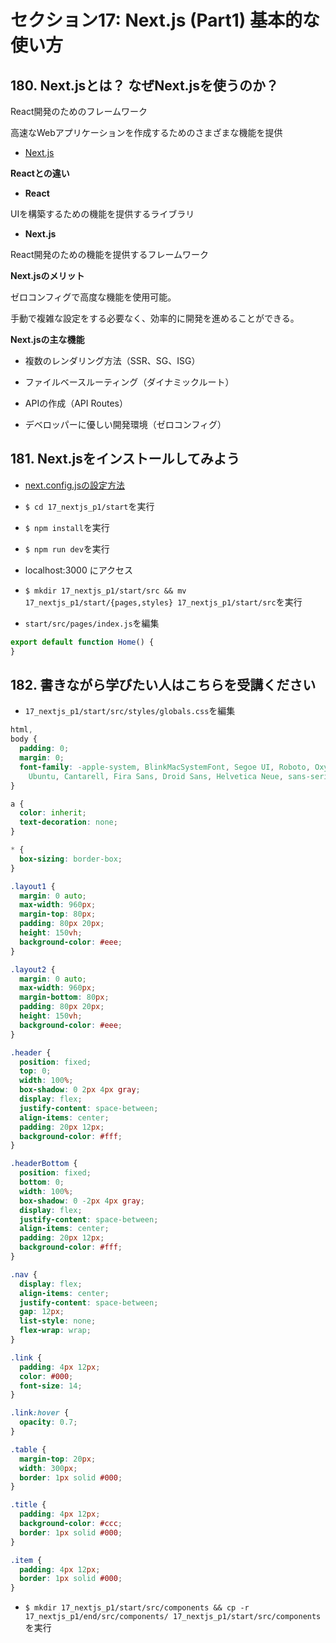 # セクション17: Next.js (Part1) 基本的な使い方

## 180. Next.jsとは？ なぜNext.jsを使うのか？

React開発のためのフレームワーク<br>

高速なWebアプリケーションを作成するためのさまざまな機能を提供<br>

+ [Next.js](https://nextjs.org/) <br>

__Reactとの違い__<br>

+ __React__<br>

UIを構築するための機能を提供するライブラリ<br>

+ __Next.js__<br>

React開発のための機能を提供するフレームワーク<br>

__Next.jsのメリット__<br>

ゼロコンフィグで高度な機能を使用可能。<br>

手動で複雑な設定をする必要なく、効率的に開発を進めることができる。<br>


__Next.jsの主な機能__<br>

+ 複数のレンダリング方法（SSR、SG、ISG）<br>

+ ファイルベースルーティング（ダイナミックルート）<br>

+ APIの作成（API Routes）<br>

+ デベロッパーに優しい開発環境（ゼロコンフィグ）<br>

## 181. Next.jsをインストールしてみよう

+ [next.config.jsの設定方法](https://nextjs.org/docs/api-reference/next.config.js/introduction)<br>

+ `$ cd 17_nextjs_p1/start`を実行<br>

+ `$ npm install`を実行<br>

+ `$ npm run dev`を実行<br>

+ localhost:3000 にアクセス<br>

+ `$ mkdir 17_nextjs_p1/start/src && mv 17_nextjs_p1/start/{pages,styles} 17_nextjs_p1/start/src`を実行<br>

+ `start/src/pages/index.js`を編集<br>

```js:index.js
export default function Home() {
}
```

## 182. 書きながら学びたい人はこちらを受講ください

+ `17_nextjs_p1/start/src/styles/globals.css`を編集<br>

```css:globals.css
html,
body {
  padding: 0;
  margin: 0;
  font-family: -apple-system, BlinkMacSystemFont, Segoe UI, Roboto, Oxygen,
    Ubuntu, Cantarell, Fira Sans, Droid Sans, Helvetica Neue, sans-serif;
}

a {
  color: inherit;
  text-decoration: none;
}

* {
  box-sizing: border-box;
}

.layout1 {
  margin: 0 auto;
  max-width: 960px;
  margin-top: 80px;
  padding: 80px 20px;
  height: 150vh;
  background-color: #eee;
}

.layout2 {
  margin: 0 auto;
  max-width: 960px;
  margin-bottom: 80px;
  padding: 80px 20px;
  height: 150vh;
  background-color: #eee;
}

.header {
  position: fixed;
  top: 0;
  width: 100%;
  box-shadow: 0 2px 4px gray;
  display: flex;
  justify-content: space-between;
  align-items: center;
  padding: 20px 12px;
  background-color: #fff;
}

.headerBottom {
  position: fixed;
  bottom: 0;
  width: 100%;
  box-shadow: 0 -2px 4px gray;
  display: flex;
  justify-content: space-between;
  align-items: center;
  padding: 20px 12px;
  background-color: #fff;
}

.nav {
  display: flex;
  align-items: center;
  justify-content: space-between;
  gap: 12px;
  list-style: none;
  flex-wrap: wrap;
}

.link {
  padding: 4px 12px;
  color: #000;
  font-size: 14;
}

.link:hover {
  opacity: 0.7;
}

.table {
  margin-top: 20px;
  width: 300px;
  border: 1px solid #000;
}

.title {
  padding: 4px 12px;
  background-color: #ccc;
  border: 1px solid #000;
}

.item {
  padding: 4px 12px;
  border: 1px solid #000;
}
```

+ `$ mkdir 17_nextjs_p1/start/src/components && cp -r 17_nextjs_p1/end/src/components/ 17_nextjs_p1/start/src/components`を実行<br>